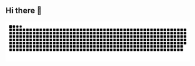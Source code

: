## Hi there 👋

<!--
**vc-jinesh/vc-jinesh** is a ✨ _special_ ✨ repository because its `README.md` (this file) appears on your GitHub profile.

Here are some ideas to get you started:

- 🔭 I’m currently working on ...
- 🌱 I’m currently learning ...
- 👯 I’m looking to collaborate on ...
- 🤔 I’m looking for help with ...
- 💬 Ask me about ...
- 📫 How to reach me: ...
- 😄 Pronouns: ...
- ⚡ Fun fact: ...
-->

<div align="center">
  <picture>
    <source media="(prefers-color-scheme: light)" srcset="https://github.com/vc-jinesh/vc-jinesh/blob/output/github-contribution-grid-snake.svg">
    <img alt="github contribution grid snake animation" src="https://github.com/vc-jinesh/vc-jinesh/blob/output/github-contribution-grid-snake.svg">
  </picture>
</div>
